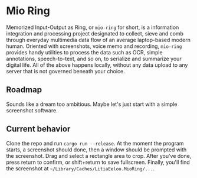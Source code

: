 # Mio Ring

Memorized Input-Output as Ring, or `mio-ring` for short, is a information integration and processing project designated to collect, sieve and comb through everyday multimedia data flow of an average laptop-based modern human. Oriented with screenshots, voice memo and recording, `mio-ring` provides handy utilities to process the data such as OCR, simple annotations, speech-to-text, and so on, to serialize and summarize your digital life. All of the above happens locally, without any data upload to any server that is not governed beneath your choice.

## Roadmap

Sounds like a dream too ambitious. Maybe let's just start with a simple screenshot software.

## Current behavior

Clone the repo and run `cargo run --release`. At the moment the program starts, a screenshot should done, then a window should be prompted with the screenshot. Drag and select a rectangle area to crop. After you've done, press return to confirm, or shift+return to save fullscreen. Finally, you'll find the screenshot at `~/Library/Caches/LitiaEeloo.MioRing/...`.